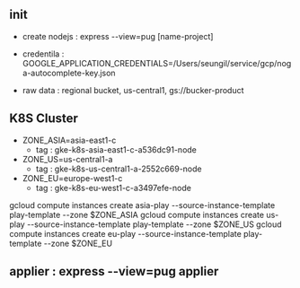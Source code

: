## init

* create nodejs : express --view=pug [name-project]
* credentila : GOOGLE_APPLICATION_CREDENTIALS=/Users/seungil/service/gcp/noga-autocomplete-key.json

* raw data : regional bucket, us-central1, gs://bucker-product

## K8S Cluster
* ZONE_ASIA=asia-east1-c
    * tag : gke-k8s-asia-east1-c-a536dc91-node
* ZONE_US=us-central1-a
    * tag : gke-k8s-us-central1-a-2552c669-node
* ZONE_EU=europe-west1-c
    * tag : gke-k8s-eu-west1-c-a3497efe-node

gcloud compute instances create asia-play --source-instance-template play-template --zone $ZONE_ASIA
gcloud compute instances create us-play --source-instance-template play-template --zone $ZONE_US
gcloud compute instances create eu-play --source-instance-template play-template --zone $ZONE_EU

## applier : express --view=pug applier
